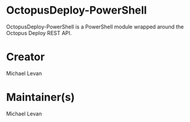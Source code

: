 # OctopusDeploy-PowerShell
OctopusDeploy-PowerShell is a PowerShell module wrapped around the Octopus Deploy REST API.

# Creator
Michael Levan

# Maintainer(s)
Michael Levan